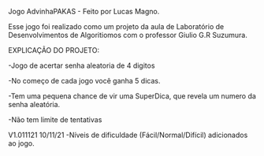 Jogo AdvinhaPAKAS - Feito por Lucas Magno.

Esse jogo foi realizado como um projeto da aula de Laboratório de Desenvolvimentos de Algoritiomos com o  professor Giulio G.R Suzumura.


EXPLICAÇÃO DO PROJETO:

-Jogo de acertar senha aleatoria de 4 digitos

-No começo de cada jogo você ganha 5 dicas.

-Tem uma pequena chance de vir uma SuperDica, que revela um numero da senha aleatória.

-Não tem limite de tentativas

V1.011121  10/11/21
-Níveis de dificuldade (Fácil/Normal/Difícil) adicionados ao jogo.
